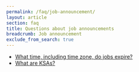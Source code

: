```yaml
---
permalink: /faq/job-announcement/
layout: article
section: faq
title: Questions about job announcements
breadcrumb: Job announcement
exclude_from_search: true
---
```


* [What time, including time zone, do jobs expire?](expiration/)
* [What are KSAs?](KSAs/)
